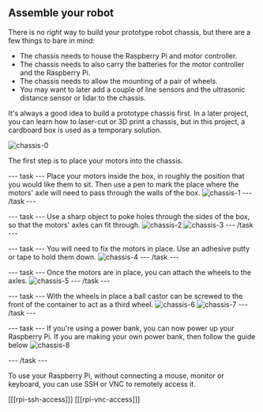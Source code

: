 ## Assemble your robot

There is no *right* way to build your prototype robot chassis, but there are a few things to bare in mind:

- The chassis needs to house the Raspberry Pi and motor controller.
- The chassis needs to also carry the batteries for the motor controller and the Raspberry Pi.
- The chassis needs to allow the mounting of a pair of wheels.
- You may want to later add a couple of line sensors and the ultrasonic distance sensor or lidar to the chassis.

It's always a good idea to build a prototype chassis first. In a later project, you can learn how to laser-cut or 3D print a chassis, but in this project, a cardboard box is used as a temporary solution.

![chassis-0](images/chassis-0.jpg)

The first step is to place your motors into the chassis. 

--- task ---
Place your motors inside the box, in roughly the position that you would like them to sit. Then use a pen to mark the place where the motors' axle will need to pass through the walls of the box.
![chassis-1](images/chassis-1.jpg)
--- /task ---

--- task ---
Use a sharp object to poke holes through the sides of the box, so that the motors' axles can fit through.
![chassis-2](images/chassis-2.jpg)
![chassis-3](images/chassis-3.jpg)
--- /task ---

--- task ---
You will need to fix the motors in place. Use an adhesive putty or tape to hold them down.
![chassis-4](images/chassis-4.jpg)
--- /task ---

--- task ---
Once the motors are in place, you can attach the wheels to the axles.
![chassis-5](images/chassis-5.jpg)
--- /task ---

--- task ---
With the wheels in place a ball castor can be screwed to the front of the container to act as a third wheel.
![chassis-6](images/chassis-6.jpg)
![chassis-7](images/chassis-7.jpg)
--- /task ---

--- task ---
If you're using a power bank, you can now power up your Raspberry Pi. If you are making your own power bank, then follow the guide below
![chassis-8](images/chassis-8.jpg)

--- /task ---

To use your Raspberry Pi, without connecting a mouse, monitor or keyboard, you can use SSH or VNC to remotely access it.

[[[rpi-ssh-access]]]
[[[rpi-vnc-access]]]


